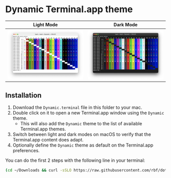# Dynamic Terminal.app theme

 Light Mode                                                      | Dark Mode
:---------------------------------------------------------------:|:---------------------------------------------------------------:
![Terminal.app screenshot light mode](doc/screenshot_light.png)  | ![Terminal.app screenshot dark mode](doc/screenshot_dark.png)

## Installation

1. Download the `Dynamic.terminal` file in this folder to your mac.
1. Double click on it to open a new Terminal.app window using the `Dynamic` theme.
     - This will also add the `Dynamic` theme to the list of available Terminal.app themes.
1. Switch between light and dark modes on macOS to verify that the Terminal.app content does adapt.
1. Optionally define the `Dynamic` theme as default on the Terminal.app preferences.

You can do the first 2 steps with the following line in your terminal:

```bash
(cd ~/Downloads && curl -sSLO https://raw.githubusercontent.com/rbf/dotfiles/main/macOS/Dynamic.terminal && open Dynamic.terminal)
```
